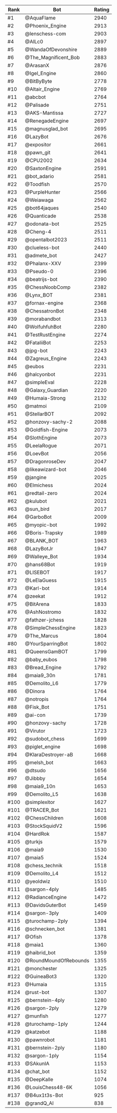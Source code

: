 Rank|Bot|Rating
---|---|---
#1|@AquaFlame|2940
#2|@Phoenix_Engine|2913
#3|@lenschess-com|2903
#4|@AILc0|2897
#5|@WandaOfDevonshire|2889
#6|@The_Magnificent_Bob|2883
#7|@ArasanX|2876
#8|@Igel_Engine|2860
#9|@BitByByte|2778
#10|@Altair_Engine|2769
#11|@abcbot|2764
#12|@Palisade|2751
#13|@AKS-Mantissa|2727
#14|@RenegadeEngine|2697
#15|@magnusglad_bot|2695
#16|@LazyBot|2676
#17|@expositor|2661
#18|@pawn_git|2641
#19|@CPU2002|2634
#20|@SaxtonEngine|2591
#21|@bot_adario|2581
#22|@Toodfish|2570
#23|@PurpleHunter|2566
#24|@Weiawaga|2562
#25|@bot64jaques|2540
#26|@Quanticade|2538
#27|@odonata-bot|2525
#28|@Cheng-4|2511
#29|@opentalbot2023|2511
#30|@clueless-bot|2440
#31|@admete_bot|2427
#32|@Phalanx-XXV|2399
#33|@Pseudo-0|2396
#34|@beatrijs-bot|2390
#35|@ChessNoobComp|2382
#36|@Lynx_BOT|2381
#37|@fornax-engine|2368
#38|@ChessatronBot|2348
#39|@morabandbot|2313
#40|@WolfuhfuhBot|2280
#41|@TestRustEngine|2274
#42|@FataliiBot|2253
#43|@jpg-bot|2243
#44|@Zagreus_Engine|2243
#45|@eubos|2231
#46|@halcyonbot|2231
#47|@simpleEval|2228
#48|@Galaxy_Guardian|2220
#49|@Humaia-Strong|2132
#50|@matmoi|2109
#51|@StellarBOT|2092
#52|@honzovy-sachy-2|2088
#53|@Goldfish-Engine|2073
#54|@SlothEngine|2073
#55|@LeelaRogue|2071
#56|@LoevBot|2056
#57|@DragonroseDev|2047
#58|@likeawizard-bot|2046
#59|@jangine|2025
#60|@Elmichess|2024
#61|@redtail-zero|2024
#62|@kulubot|2021
#63|@sun_bird|2017
#64|@GarboBot|2009
#65|@myopic-bot|1992
#66|@Boris-Trapsky|1989
#67|@BLANK_BOT|1963
#68|@LazyBotJr|1947
#69|@Walleye_Bot|1934
#70|@hans68Bot|1919
#71|@LISEBOT|1917
#72|@LeElaGuess|1915
#73|@Karl-bot|1914
#74|@zeekat|1912
#75|@BitArena|1833
#76|@AshNostromo|1832
#77|@fathzer-jchess|1828
#78|@SimpleChessEngine|1823
#79|@The_Marcus|1804
#80|@YourSparringBot|1802
#81|@QueensGamBOT|1799
#82|@baby_eubos|1798
#83|@Bread_Engine|1792
#84|@maia9_30n|1781
#85|@Demolito_L6|1779
#86|@Dinora|1764
#87|@notropis|1764
#88|@Fisk_Bot|1751
#89|@ai-con|1739
#90|@honzovy-sachy|1728
#91|@Virutor|1723
#92|@sudobot_chess|1699
#93|@piglet_engine|1698
#94|@KlaraDestroyer-aB|1668
#95|@melsh_bot|1663
#96|@dtsudo|1656
#97|@Jibbby|1654
#98|@maia9_10n|1653
#99|@Demolito_L5|1638
#100|@simplexitor|1627
#101|@TRACER_Bot|1621
#102|@ChessChildren|1608
#103|@StockSquidV2|1596
#104|@HardRok|1587
#105|@turkjs|1579
#106|@maia9|1530
#107|@maia5|1524
#108|@chess_technik|1518
#109|@Demolito_L4|1512
#110|@yeoldwiz|1510
#111|@sargon-4ply|1485
#112|@RadianceEngine|1472
#113|@DavidsGuterBot|1459
#114|@sargon-3ply|1409
#115|@turochamp-2ply|1394
#116|@schnecken_bot|1381
#117|@Ofish|1378
#118|@maia1|1360
#119|@haibrid_bot|1359
#120|@RoundMoundOfRebounds|1355
#121|@monchester|1325
#122|@GuineaBot3|1320
#123|@Humaia|1315
#124|@rust-bot|1307
#125|@bernstein-4ply|1280
#126|@sargon-2ply|1279
#127|@munfish|1277
#128|@turochamp-1ply|1244
#129|@katzebot|1188
#130|@pawnrobot|1181
#131|@bernstein-2ply|1180
#132|@sargon-1ply|1154
#133|@SAkunIA|1153
#134|@chat_bot|1152
#135|@DeepKalle|1074
#136|@LouisChess48-6K|1056
#137|@B4ux1t3s-Bot|925
#138|@grandQ_AI|838

